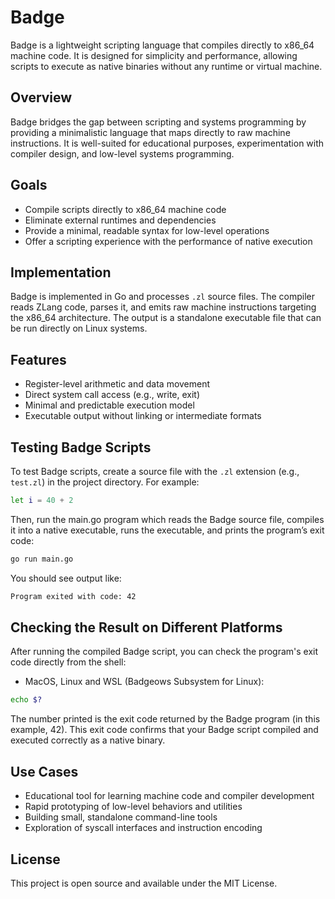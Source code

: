 # Badge

Badge is a lightweight scripting language that compiles directly to x86_64 machine code. It is designed for simplicity and performance, allowing scripts to execute as native binaries without any runtime or virtual machine.

## Overview

Badge bridges the gap between scripting and systems programming by providing a minimalistic language that maps directly to raw machine instructions. It is well-suited for educational purposes, experimentation with compiler design, and low-level systems programming.

## Goals

- Compile scripts directly to x86_64 machine code
- Eliminate external runtimes and dependencies
- Provide a minimal, readable syntax for low-level operations
- Offer a scripting experience with the performance of native execution

## Implementation

Badge is implemented in Go and processes `.zl` source files. The compiler reads ZLang code, parses it, and emits raw machine instructions targeting the x86_64 architecture. The output is a standalone executable file that can be run directly on Linux systems.

## Features

- Register-level arithmetic and data movement
- Direct system call access (e.g., write, exit)
- Minimal and predictable execution model
- Executable output without linking or intermediate formats

## Testing Badge Scripts

To test Badge scripts, create a source file with the `.zl` extension (e.g., `test.zl`) in the project directory. For example:

```bash
let i = 40 + 2
```

Then, run the main.go program which reads the Badge source file, compiles it into a native executable, runs the executable, and prints the program’s exit code:

```bash
go run main.go
```

You should see output like:

```bash
Program exited with code: 42
```

## Checking the Result on Different Platforms
After running the compiled Badge script, you can check the program's exit code directly from the shell:

- MacOS, Linux and WSL (Badgeows Subsystem for Linux):

```bash
echo $?
```

The number printed is the exit code returned by the Badge program (in this example, 42). This exit code confirms that your Badge script compiled and executed correctly as a native binary.


## Use Cases

- Educational tool for learning machine code and compiler development
- Rapid prototyping of low-level behaviors and utilities
- Building small, standalone command-line tools
- Exploration of syscall interfaces and instruction encoding

## License

This project is open source and available under the MIT License.
